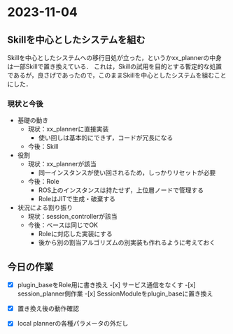 # 2023-11-04

## Skillを中心としたシステムを組む

Skillを中心としたシステムへの移行目処が立った，というかxx_plannerの中身は一部Skillで置き換えている．
これは，Skillの試用を目的とする暫定的な処置であるが，良さげであったので，このままSkillを中心としたシステムを組むことにした．

### 現状と今後

- 基礎の動き
  - 現状：xx_plannerに直接実装
    - 使い回しは基本的にできず，コードが冗長になる
  - 今後：Skill
- 役割
  - 現状：xx_plannerが該当
    - 同一インスタンスが使い回されるため，しっかりリセットが必要
  - 今後：Role
    - ROS上のインスタンスは持たせず，上位層ノードで管理する
    - RoleはJITで生成・破棄する
- 状況による割り振り
  - 現状：session_controllerが該当
  - 今後：ベースは同じでOK
    - Roleに対応した実装にする
    - 後から別の割当アルゴリズムの別実装も作れるように考えておく

## 今日の作業

-[x] plugin_baseをRole用に書き換え -[x] サービス通信をなくす -[x] session_planner側作業 -[x] SessionModuleをplugin_baseに置き換え

- [x] 置き換え後の動作確認
- [x] local plannerの各種パラメータの外だし
